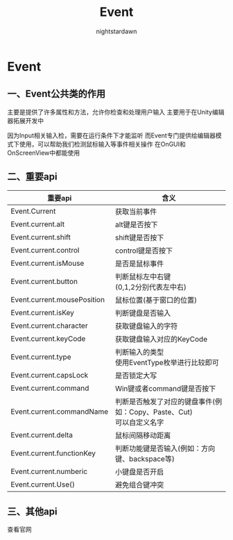 ﻿---
title: Event
tags:
  - Unity客户端
  - Unity进阶
  - 编辑器拓展
categories:
  - [Unity客户端, 编辑器拓展]
author:
  - nightstardawn
---

# Event

## 一、Event公共类的作用

主要是提供了许多属性和方法，允许你检查和处理用户输入
主要用于在Unity编辑器拓展开发中

因为Input相关输入检，需要在运行条件下才能监听
而Event专门提供给编辑器模式下使用，可以帮助我们检测鼠标输入等事件相关操作
在OnGUI和OnScreenView中都能使用

## 二、重要api
| 重要api                       | 含义                                           |
|-----------------------------|----------------------------------------------|
| Event.Current               | 获取当前事件                                       |
| Event.current.alt           | alt键是否按下                                     |
| Event.current.shift         | shift键是否按下                                   |
| Event.current.control       | control键是否按下                                 |
| Event.current.isMouse       | 是否是鼠标事件                                      |
| Event.current.button        | 判断鼠标左中右键<br>(0,1,2分别代表左中右)                   |
| Event.current.mousePosition | 鼠标位置(基于窗口的位置)                                |
| Event.current.isKey         | 判断键盘是否输入                                     |
| Event.current.character     | 获取键盘输入的字符                                    |
| Event.current.keyCode       | 获取键盘输入对应的KeyCode                             |
| Event.current.type          | 判断输入的类型<br>使用EventType枚举进行比较即可               |
| Event.current.capsLock      | 是否锁定大写                                       |
| Event.current.command       | Win键或者command键是否按下                           |
| Event.current.commandName   | 判断是否触发了对应的键盘事件(例如：Copy、Paste、Cut)<br>可以自定义名字 |
| Event.current.delta         | 鼠标间隔移动距离                                     |
| Event.current.functionKey   | 判断功能键是否输入(例如：方向键、backspace等)                 |
| Event.current.numberic      | 小键盘是否开启                                      |
| Event.current.Use()         | 避免组合键冲突                                      |

## 三、其他api

查看官网